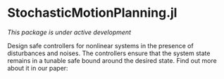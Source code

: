 # StochasticMotionPlanning.jl

_This package is under active development_

Design safe controllers for nonlinear systems in the presence of disturbances and noises. The controllers ensure that the system state remains in a tunable safe bound around the desired state. Find out more about it in our paper:
